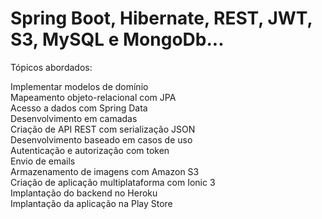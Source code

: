 
# Spring Boot, Hibernate, REST, JWT, S3, MySQL e MongoDb...

Tópicos abordados:

Implementar modelos de domínio<br>
Mapeamento objeto-relacional com JPA <br>
Acesso a dados com Spring Data <br>
Desenvolvimento em camadas <br>
Criação de API REST com serialização JSON <br>
Desenvolvimento baseado em casos de uso <br>
Autenticação e autorização com token <br>
Envio de emails <br>
Armazenamento de imagens com Amazon S3 <br>
Criação de aplicação multiplataforma com Ionic 3 <br>
Implantação do backend no Heroku <br>
Implantação da aplicação na Play Store <br>


